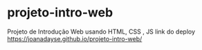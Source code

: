 # projeto-intro-web
Projeto de Introdução Web usando HTML, CSS , JS
link do deploy https://joanadayse.github.io/projeto-intro-web/

